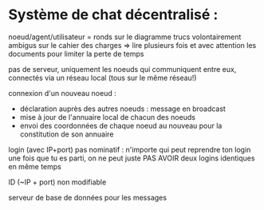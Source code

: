 # Système de chat décentralisé : 

noeud/agent/utilisateur = ronds sur le diagramme 
trucs volontairement ambigus sur le cahier des charges 
	=> lire plusieurs fois et avec attention les documents pour limiter la perte de temps 

pas de serveur, uniquement les noeuds qui communiquent entre eux, connectés via un réseau local (tous sur le même réseau!) 

connexion d'un nouveau noeud : 
- déclaration auprès des autres noeuds : message en broadcast  
- mise à jour de l'annuaire local de chacun des noeuds 
- envoi des coordonnées de chaque noeud au nouveau pour la constitution de son annuaire 


login (avec IP+port) pas nominatif : n'importe qui peut reprendre ton login une fois que tu es parti, on ne peut juste PAS AVOIR deux logins identiques en même temps 

ID (~IP + port) non modifiable

serveur de base de données pour les messages

